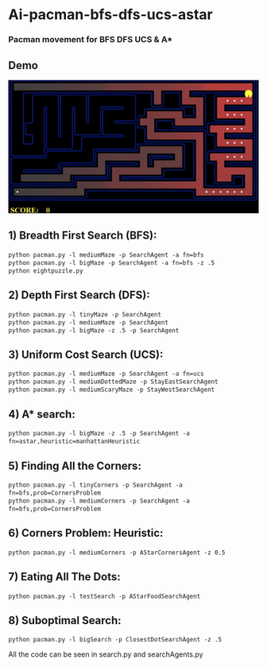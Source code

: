 # Ai-pacman-bfs-dfs-ucs-astar
### Pacman movement for BFS DFS UCS &amp; A*


## Demo
![Demo](Demo/demo.gif)



## 1) Breadth First Search (BFS):
```
python pacman.py -l mediumMaze -p SearchAgent -a fn=bfs
python pacman.py -l bigMaze -p SearchAgent -a fn=bfs -z .5
python eightpuzzle.py
```


## 2) Depth First Search (DFS):
```
python pacman.py -l tinyMaze -p SearchAgent
python pacman.py -l mediumMaze -p SearchAgent
python pacman.py -l bigMaze -z .5 -p SearchAgent
```


## 3) Uniform Cost Search (UCS):
```
python pacman.py -l mediumMaze -p SearchAgent -a fn=ucs
python pacman.py -l mediumDottedMaze -p StayEastSearchAgent
python pacman.py -l mediumScaryMaze -p StayWestSearchAgent
```


## 4) A* search:
```
python pacman.py -l bigMaze -z .5 -p SearchAgent -a fn=astar,heuristic=manhattanHeuristic
```


## 5) Finding All the Corners:

```
python pacman.py -l tinyCorners -p SearchAgent -a fn=bfs,prob=CornersProblem
python pacman.py -l mediumCorners -p SearchAgent -a fn=bfs,prob=CornersProblem
```



## 6)  Corners Problem: Heuristic:
```
python pacman.py -l mediumCorners -p AStarCornersAgent -z 0.5
```


## 7) Eating All The Dots:
```
python pacman.py -l testSearch -p AStarFoodSearchAgent
```


## 8) Suboptimal Search:
```
python pacman.py -l bigSearch -p ClosestDotSearchAgent -z .5 
```




All the code can be seen in search.py and searchAgents.py
